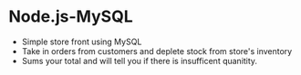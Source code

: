 # Node.js-MySQL
- Simple store front using MySQL
- Take in orders from customers and deplete stock from store's inventory
- Sums your total and will tell you if there is insufficent quanitity.
